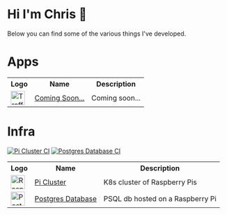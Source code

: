 # Hi I'm Chris 👋

Below you can find some of the various things I've developed.

# Apps

<table>
    <tr>
        <th>Logo</th>
        <th>Name</th>
        <th>Description</th>
    </tr>
    <tr>
        <td><img alt="Traffic Cone" width="32" src="https://upload.wikimedia.org/wikipedia/commons/e/e6/VLC_Icon.svg"></td>
        <td><a href="https://github.com/baumac/baumac/blob/main/">Coming Soon...</a></td>
        <td>Coming soon...</td>
    </tr>
</table>

# Infra
[![Pi Cluster CI](https://github.com/baumac/baumac/actions/workflows/pi-cluster.yaml/badge.svg)](https://github.com/baumac/baumac/actions/workflows/pi-cluster.yaml)
[![Postgres Database CI](https://github.com/baumac/baumac/actions/workflows/psql-database.yaml/badge.svg)](https://github.com/baumac/baumac/actions/workflows/psql-database.yaml)

<table>
    <tr>
        <th>Logo</th>
        <th>Name</th>
        <th>Description</th>
    </tr>
    <tr>
        <td><img alt="Raspberry Pi" width="32" src="https://www.raspberrypi.com/app/uploads/2021/10/cropped-Raspberry-Pi-Favicon-100x100-1-300x300.png"></td>
        <td><a href="https://github.com/baumac/baumac/blob/main/infra/pi-cluster/README.md">Pi Cluster</a></td>
        <td>K8s cluster of Raspberry Pis</td>
    </tr>
    <tr>
        <td><img alt="PostgreSQL logo" width="32" src="https://wiki.postgresql.org/images/a/a4/PostgreSQL_logo.3colors.svg"></td>
        <td><a href="https://github.com/baumac/baumac/blob/main/infra/psql-database/README.md">Postgres Database</a></td>
        <td>PSQL db hosted on a Raspberry Pi</td>
    </tr> 
</table>
